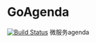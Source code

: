 # GoAgenda
[![Build Status](https://travis-ci.org/caijh23/GoAgenda.svg?branch=master)](https://travis-ci.org/caijh23/GoAgenda)
微服务agenda
